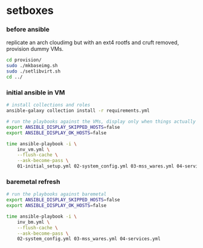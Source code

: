 # setboxes

### before ansible
replicate an arch cloudimg but with an ext4 rootfs and cruft removed, provision
dummy VMs.
```sh
cd provision/
sudo ./mkbaseimg.sh
sudo ./setlibvirt.sh
cd ../
```

### initial ansible in VM
```sh
# install collections and roles
ansible-galaxy collection install -r requirements.yml

# run the playbooks against the VMs, display only when things actually change
export ANSIBLE_DISPLAY_SKIPPED_HOSTS=false
export ANSIBLE_DISPLAY_OK_HOSTS=false

time ansible-playbook -i \
    inv_vm.yml \
    --flush-cache \
    --ask-become-pass \
    01-initial_setup.yml 02-system_config.yml 03-mss_wares.yml 04-services.yml
```

### baremetal refresh
```sh
# run the playbooks against baremetal
export ANSIBLE_DISPLAY_SKIPPED_HOSTS=false
export ANSIBLE_DISPLAY_OK_HOSTS=false

time ansible-playbook -i \
    inv_bm.yml \
    --flush-cache \
    --ask-become-pass \
    02-system_config.yml 03-mss_wares.yml 04-services.yml
```
